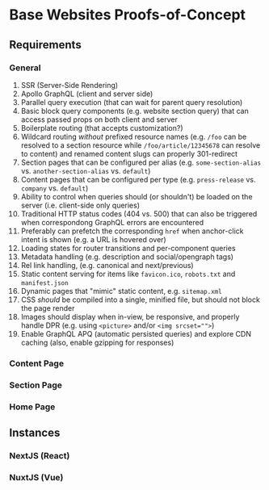# Base Websites Proofs-of-Concept

## Requirements
### General
1. SSR (Server-Side Rendering)
2. Apollo GraphQL (client and server side)
3. Parallel query execution (that can wait for parent query resolution)
4. Basic block query components (e.g. website section query) that can access passed props on both client and server
5. Boilerplate routing (that accepts customization?)
6. Wildcard routing _without_ prefixed resource names (e.g. `/foo` can be resolved to a section resource while `/foo/article/12345678` can resolve to content) and renamed content slugs can properly 301-redirect
7. Section pages that can be configured per alias (e.g. `some-section-alias` vs. `another-section-alias` vs. `default`)
8. Content pages that can be configured per type (e.g. `press-release` vs. `company` vs. `default`)
9. Ability to control when queries should (or shouldn't) be loaded on the server (i.e. client-side only queries)
10. Traditional HTTP status codes (404 vs. 500) that can also be triggered when correspondong GraphQL errors are encountered
11. Preferably can prefetch the corresponding `href` when anchor-click intent is shown (e.g. a URL is hovered over)
12. Loading states for router transitions and per-component queries
13. Metadata handling (e.g. description and social/opengraph tags)
14. Rel link handling, (e.g. canonical and next/previous)
15. Static content serving for items like `favicon.ico`, `robots.txt` and `manifest.json`
16. Dynamic pages that "mimic" static content, e.g. `sitemap.xml`
17. CSS _should_ be compiled into a single, minified file, but should not block the page render
18. Images should display when in-view, be responsive, and properly handle DPR (e.g. using `<picture>` and/or `<img srcset="">`)
19. Enable GraphQL APQ (automatic persisted queries) and explore CDN caching (also, enable gzipping for responses)

### Content Page
### Section Page
### Home Page

## Instances

### NextJS (React)

### NuxtJS (Vue)
